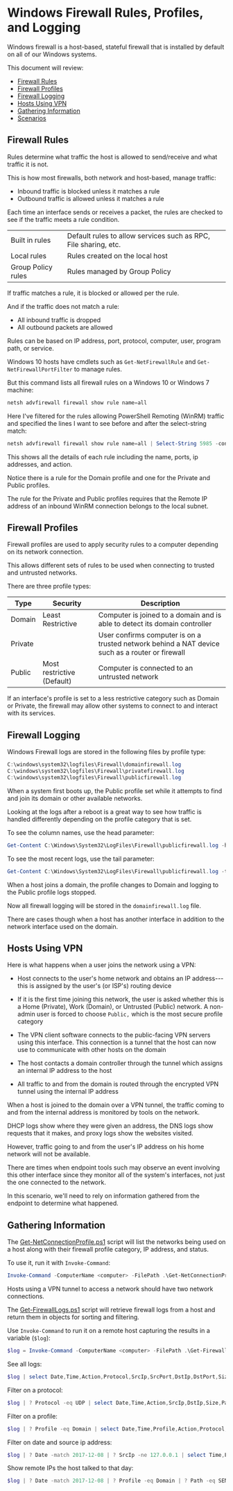 # Windows Firewall Rules, Profiles, and Logging

Windows firewall is a host-based, stateful firewall that is installed by
default on all of our Windows systems.

This document will review:

- [Firewall Rules](#firewall-rules)
- [Firewall Profiles](#firewall-profiles)
- [Firewall Logging](#firewall-logging)
- [Hosts Using VPN](#hosts-using-vpn)
- [Gathering Information](#gathering-information)
- [Scenarios](#scenarios)

## Firewall Rules

Rules determine what traffic the host is allowed to send/receive and
what traffic it is not. 

This is how most firewalls, both network and host-based, manage traffic:

- Inbound traffic is blocked unless it matches a rule
- Outbound traffic is allowed unless it matches a rule


Each time an interface sends or receives a packet, the rules are checked
to see if the traffic meets a rule condition.

|||
|-|-|
|Built in rules|Default rules to allow services such as RPC, File sharing, etc.|
|Local rules|Rules created on the local host|
|Group Policy rules|Rules managed by Group Policy|

If traffic matches a rule, it is blocked or allowed per the rule.


And if the traffic does not match a rule:

- All inbound traffic is dropped
- All outbound packets are allowed

Rules can be based on IP address, port, protocol, computer, user,
program path, or service.

Windows 10 hosts have cmdlets such as `Get-NetFirewallRule` and
`Get-NetFirewallPortFilter` to manage rules.

But this command lists all firewall rules on a Windows 10 or Windows 7
machine:

```powershell
netsh advfirewall firewall show rule name=all
```


Here I've filtered for the rules allowing PowerShell Remoting (WinRM)
traffic and specified the lines I want to see before and after the
select-string match:

```powershell
netsh advfirewall firewall show rule name=all | Select-String 5985 -context 9,4
```


This shows all the details of each rule including the name, ports, ip
addresses, and action.

Notice there is a rule for the Domain profile and one for the Private
and Public profiles.

The rule for the Private and Public profiles requires that the Remote IP
address of an inbound WinRM connection belongs to the local subnet.

## Firewall Profiles

Firewall profiles are used to apply security rules to a computer
depending on its network connection.

This allows different sets of rules to be used when connecting to
trusted and untrusted networks.

There are three profile types:

Type|Security|Description
-|-|- 
Domain|Least Restrictive|Computer is joined to a domain and is able to detect its domain controller| 
Private||User confirms computer is on a trusted network behind a NAT device such as a router or firewall|
Public|Most restrictive (Default)|Computer is connected to an untrusted network|

If an interface's profile is set to a less restrictive category such as
Domain or Private, the firewall may allow other systems to connect to
and interact with its services.


## Firewall Logging

Windows Firewall logs are stored in the following files by profile type:

```powershell
C:\windows\system32\logfiles\Firewall\domainfirewall.log
C:\windows\system32\logfiles\Firewall\privatefirewall.log
C:\windows\system32\logfiles\Firewall\publicfirewall.log               
```

When a system first boots up, the Public profile set while it attempts
to find and join its domain or other available networks.

Looking at the logs after a reboot is a great way to see how traffic is
handled differently depending on the profile category that is set.

To see the column names, use the head parameter:

```powershell
Get-Content C:\Windows\System32\LogFiles\Firewall\publicfirewall.log -head 5
```


To see the most recent logs, use the tail parameter:

```powershell
Get-Content C:\Windows\System32\LogFiles\Firewall\publicfirewall.log -tail 30
```


When a host joins a domain, the profile changes to
Domain and logging to the Public profile logs stopped.

Now all firewall logging will be stored in the `domainfirewall.log` file.

There are cases though when a host has another interface in addition to
the network interface used on the domain.

## Hosts Using VPN

Here is what happens when a user joins the network using a VPN:

- Host connects to the user's home network and obtains an IP address---this is assigned by the user's (or ISP's) routing
    device

- If it is the first time joining this network, the user is asked
    whether this is a Home (Private), Work (Domain), or Untrusted
    (Public) network.  A non-admin user is forced to choose `Public,` which is the most
    secure profile category

- The VPN client software connects to the public-facing VPN
    servers using this interface. This connection is a tunnel that the host can now use to communicate
    with other hosts on the domain

- The host contacts a domain controller through the tunnel which
    assigns an internal IP address to the host

- All traffic to and from the domain is routed through the
    encrypted VPN tunnel using the internal IP address

When a host is joined to the domain over a VPN tunnel, the traffic
coming to and from the internal address is monitored by tools on the
network.

DHCP logs show where they were given an address, the DNS logs show
requests that it makes, and proxy logs show the websites visited.

However, traffic going to and from the user's IP address on his home
network will not be available.

There are times when endpoint tools such may
observe an event involving this other interface since they monitor all
of the system's interfaces, not just the one connected to the network.

In this scenario, we'll need to rely on information gathered from the endpoint to
determine what happened.


## Gathering Information

The
[Get-NetConnectionProfile.ps1]()
script will list the networks being used on a host along with their
firewall profile category, IP address, and status.

To use it, run it with `Invoke-Command`:

```powershell
Invoke-Command -ComputerName <computer> -FilePath .\Get-NetConnectionProfile.ps1
```


Hosts using a VPN tunnel to access a network should have two network
connections.

The
[Get-FirewallLogs.ps1]()
script will retrieve firewall logs from a host and return them in
objects for sorting and filtering.

Use `Invoke-Command` to run it on a remote host capturing the results in a
variable (`$log`):

```powershell
$log = Invoke-Command -ComputerName <computer> -FilePath .\Get-FirewallLogs.ps1
```


See all logs:

```powershell
$log | select Date,Time,Action,Protocol,SrcIp,SrcPort,DstIp,DstPort,Size,Path | ft -auto
```

Filter on a protocol:

```powershell
$log | ? Protocol -eq UDP | select Date,Time,Action,SrcIp,DstIp,Size,Path | ft -auto
```

Filter on a profile:

```powershell
$log | ? Profile -eq Domain | select Date,Time,Profile,Action,Protocol,SrcIp,SrcPort,DstIp,DstPort,Size,Path | ft -auto
```

Filter on date and source ip address:

```powershell
$log | ? Date -match 2017-12-08 | ? SrcIp -ne 127.0.0.1 | select Time,Profile,Protocol,SrcIp,SrcPort,DstIp,DstPort,Path,Action | ft -auto
```

Show remote IPs the host talked to that day:

```powershell
$log | ? Date -match 2017-12-08 | ? Profile -eq Domain | ? Path -eq SEND | group DstIp | sort count -desc
```

